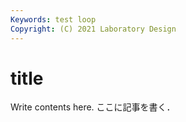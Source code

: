 ```yaml
---
Keywords: test loop
Copyright: (C) 2021 Laboratory Design
---
```


# title
 Write contents here.
ここに記事を書く．


